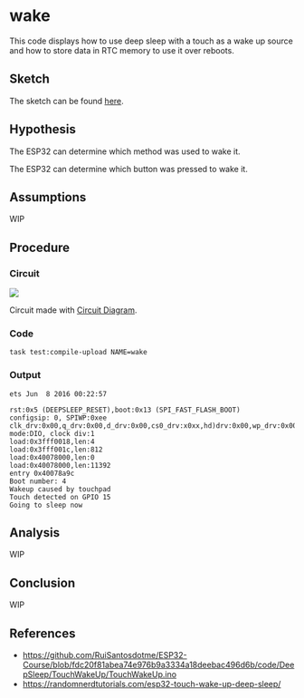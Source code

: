 # wake

This code displays how to use deep sleep with a touch as a wake up
source and how to store data in RTC memory to use it over reboots.

## Sketch

The sketch can be found [here][1].

## Hypothesis

The ESP32 can determine which method was used to wake it.

The ESP32 can determine which button was pressed to wake it.

## Assumptions

WIP

## Procedure

### Circuit

![](./images/circuit-wake.png)

Circuit made with [Circuit Diagram][2].

### Code

```shell
task test:compile-upload NAME=wake
```

### Output

```shell
ets Jun  8 2016 00:22:57

rst:0x5 (DEEPSLEEP_RESET),boot:0x13 (SPI_FAST_FLASH_BOOT)
configsip: 0, SPIWP:0xee
clk_drv:0x00,q_drv:0x00,d_drv:0x00,cs0_drv:x0xx,hd)drv:0x00,wp_drv:0x00
mode:DIO, clock div:1
load:0x3fff0018,len:4
load:0x3fff001c,len:812
load:0x40078000,len:0
load:0x40078000,len:11392
entry 0x40078a9c
Boot number: 4
Wakeup caused by touchpad
Touch detected on GPIO 15
Going to sleep now
```

## Analysis

WIP

## Conclusion

WIP

## References
- https://github.com/RuiSantosdotme/ESP32-Course/blob/fdc20f81abea74e976b9a3334a18deebac496d6b/code/DeepSleep/TouchWakeUp/TouchWakeUp.ino
- https://randomnerdtutorials.com/esp32-touch-wake-up-deep-sleep/

[1]: https://github.com/nicholaswilde/solar-battery-charger/tree/main/test/wake
[2]: https://www.circuit-diagram.org/
